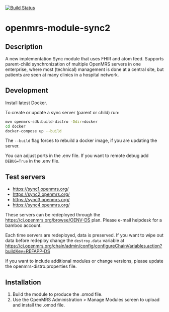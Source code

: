 [![Build Status](https://travis-ci.org/openmrs/openmrs-module-sync2.svg?branch=master)](https://travis-ci.org/openmrs/openmrs-module-sync2)
# openmrs-module-sync2

Description
-----------
A new implementation Sync module that uses FHIR and atom feed. Supports parent-child synchronization of multiple OpenMRS servers in one enterprise, where most (technical) management is done at a central site, but patients are seen at many clinics in a hospital network.

Development
-----------
Install latest Docker.

To create or update a sync server (parent or child) run:
```bash
mvn openmrs-sdk:build-distro -Ddir=docker
cd docker
docker-compose up --build
```
The `--build` flag forces to rebuild a docker image, if you are updating the server.

You can adjust ports in the .env file.
If you want to remote debug add `DEBUG=True` in the .env file.

Test servers
------------
- https://sync1.openmrs.org/
- https://sync2.openmrs.org/
- https://sync3.openmrs.org/
- https://sync4.openmrs.org/

These servers can be redeployed through the https://ci.openmrs.org/browse/OENV-DS plan. Please e-mail helpdesk for a bamboo account.

Each time servers are redeployed, data is preserved. If you want to wipe out data before redeploy change the `destroy.data` variable at https://ci.openmrs.org/chain/admin/config/configureChainVariables.action?buildKey=REFAPP-DS

If you want to include additional modules or change versions, please update the openmrs-distro.properties file.

Installation
------------
1. Build the module to produce the .omod file.
2. Use the OpenMRS Administration > Manage Modules screen to upload and install the .omod file.

